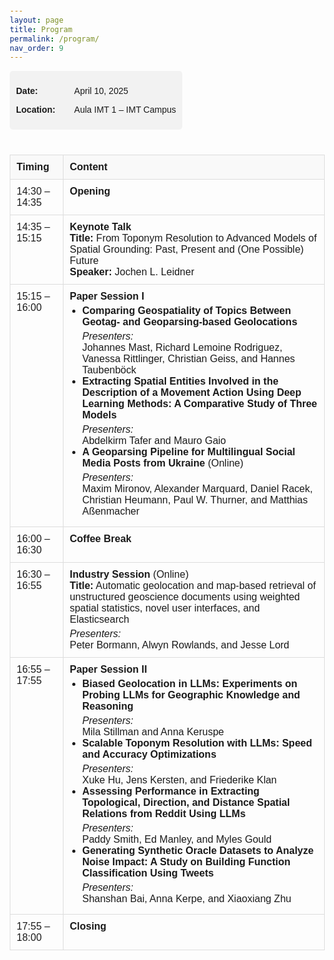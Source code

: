 ```yaml
---
layout: page
title: Program
permalink: /program/
nav_order: 9
---
```


<html>
<head>
  <meta charset="UTF-8">
  <style>
    body {
      font-family: Arial, sans-serif;
      margin: 20px;
    }
    h2 {
      margin-top: 0;
    }
    .header-info {
      background-color: #f2f2f2;
      padding: 10px;
      border-radius: 5px;
      display: inline-block;
      margin-bottom: 20px;
    }
    .header-info strong {
      display: inline-block;
      width: 90px;
    }
    table {
      width: 100%;
      border-collapse: collapse;
      margin-top: 20px;
    }
    th, td {
      border: 1px solid #ddd;
      padding: 10px;
      vertical-align: top;
    }
    th {
      background-color: #f9f9f9;
      text-align: left;
    }
    ul {
      margin: 5px 0;
      padding-left: 20px;
    }
    em {
      display: block;
      margin-top: 5px;
      font-style: italic;
    }
  </style>
</head>
<body>
  <div class="header-info">
    <p><strong>Date:</strong> April 10, 2025</p>
    <p><strong>Location:</strong> Aula IMT 1 – IMT Campus</p>
  </div>
  <table>
    <thead>
      <tr>
        <th>Timing</th>
        <th>Content</th>
      </tr>
    </thead>
    <tbody>
      <tr>
        <td>14:30 – 14:35</td>
        <td><strong>Opening</strong></td>
      </tr>
      <tr>
        <td>14:35 – 15:15</td>
        <td>
          <strong>Keynote Talk</strong><br>
          <strong>Title:</strong> From Toponym Resolution to Advanced Models of Spatial Grounding: Past, Present and (One Possible) Future<br>
          <strong>Speaker:</strong> Jochen L. Leidner
        </td>
      </tr>
      <tr>
        <td>15:15 – 16:00</td>
        <td>
          <strong>Paper Session I</strong>
          <ul>
            <li>
              <strong>Comparing Geospatiality of Topics Between Geotag- and Geoparsing-based Geolocations</strong><br>
              <em>Presenters:</em> Johannes Mast, Richard Lemoine Rodriguez, Vanessa Rittlinger, Christian Geiss, and Hannes Taubenböck
            </li>
            <li>
              <strong>Extracting Spatial Entities Involved in the Description of a Movement Action Using Deep Learning Methods: A Comparative Study of Three Models</strong><br>
              <em>Presenters:</em> Abdelkirm Tafer and Mauro Gaio
            </li>
            <li>
              <strong>A Geoparsing Pipeline for Multilingual Social Media Posts from Ukraine</strong> (Online)<br>
              <em>Presenters:</em> Maxim Mironov, Alexander Marquard, Daniel Racek, Christian Heumann, Paul W. Thurner, and Matthias Aßenmacher<br>
            </li>
          </ul>
        </td>
      </tr>
      <tr>
        <td>16:00 – 16:30</td>
        <td><strong>Coffee Break</strong></td>
      </tr>
      <tr>
        <td>16:30 – 16:55</td>
        <td>
          <strong>Industry Session</strong> (Online)<br>
          <strong>Title:</strong> Automatic geolocation and map-based retrieval of unstructured geoscience documents using weighted spatial statistics, novel user interfaces, and Elasticsearch<br>
          <em>Presenters:</em> Peter Bormann, Alwyn Rowlands, and Jesse Lord
        </td>
      </tr>
      <tr>
        <td>16:55 – 17:55</td>
        <td>
          <strong>Paper Session II</strong>
          <ul>
            <li>
              <strong>Biased Geolocation in LLMs: Experiments on Probing LLMs for Geographic Knowledge and Reasoning</strong><br>
              <em>Presenters:</em> Mila Stillman and Anna Keruspe
            </li>
            <li>
              <strong>Scalable Toponym Resolution with LLMs: Speed and Accuracy Optimizations</strong><br>
              <em>Presenters:</em> Xuke Hu, Jens Kersten, and Friederike Klan
            </li>
            <li>
              <strong>Assessing Performance in Extracting Topological, Direction, and Distance Spatial Relations from Reddit Using LLMs</strong><br>
              <em>Presenters:</em> Paddy Smith, Ed Manley, and Myles Gould
            </li>
            <li>
              <strong>Generating Synthetic Oracle Datasets to Analyze Noise Impact: A Study on Building Function Classification Using Tweets</strong><br>
              <em>Presenters:</em> Shanshan Bai, Anna Kerpe, and Xiaoxiang Zhu
            </li>
          </ul>
        </td>
      </tr>
      <tr>
        <td>17:55 – 18:00</td>
        <td><strong>Closing</strong></td>
      </tr>
    </tbody>
  </table>
</body>
</html>




